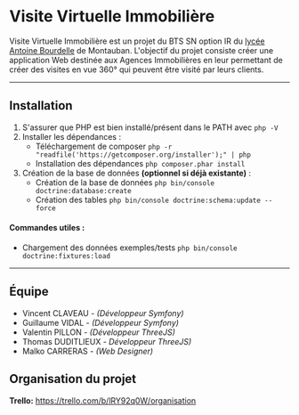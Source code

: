 # Visite Virtuelle Immobilière
Visite Virtuelle Immobilière est un projet du BTS SN option IR du [lycée Antoine Bourdelle] de Montauban.
L'objectif du projet consiste créer une application Web destinée aux Agences Immobilières en leur permettant de créer des visites en vue 360° qui peuvent être visité par leurs clients.

-----

## Installation
1. S'assurer que PHP est bien installé/présent dans le PATH avec `php -V`
2. Installer les dépendances :
   * Téléchargement de composer `php -r "readfile('https://getcomposer.org/installer');" | php`
   * Installation des dépendances `php composer.phar install`
3. Création de la base de données **(optionnel si déjà existante)** :
   * Création de la base de données `php bin/console doctrine:database:create`
   * Création des tables `php bin/console doctrine:schema:update --force`
#### Commandes utiles :
* Chargement des données exemples/tests `php bin/console doctrine:fixtures:load`

-----

## Équipe
* Vincent CLAVEAU - *(Développeur Symfony)*
* Guillaume VIDAL - *(Développeur Symfony)*
* Valentin PILLON - *(Développeur ThreeJS)*
* Thomas DUDITLIEUX - *Développeur ThreeJS)*
* Malko CARRERAS - *(Web Designer)*

## Organisation du projet
**Trello:** https://trello.com/b/lRY92q0W/organisation

[lycée Antoine Bourdelle]: http://bourdelle.entmip.fr/
